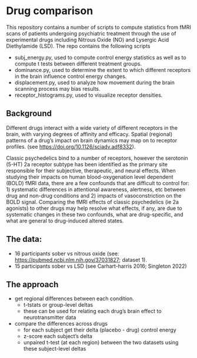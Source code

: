 # Drug comparison

This repository contains a number of scripts to compute statistics from fMRI scans of patients undergoing psychiatric treatment through the use of experimental drugs including Nitrous Oxide (NO) and Lysergic Acid Diethylamide (LSD). The repo contains the following scripts
   * subj_energy.py, used to compute control energy statistics as well as to compute t tests between different treatment groups.
   * dominance.py, used to determine the extent to which different receptors in the brain influence control energy changes.
   * displacement.py, used to analyze how movement during the brain scanning process may bias results.
   * receptor_histograms.py, used to visualize receptor densities.

## Background

Different drugs interact with a wide variety of different receptors in the brain, with varying degrees of affinity and efficacy. Spatial (regional) patterns of a drug’s impact on brain dynamics may map on to receptor profiles. (see https://doi.org/10.1126/sciadv.adf8332). 

Classic psychedelics bind to a number of receptors, however the serotonin (5-HT) 2a receptor subtype has been identified as the primary site responsible for their subjective, therapeutic, and neural effects. When studying their impacts on human blood-oxygenation level dependent (BOLD) fMRI data, there are a few confounds that are difficult to control for: 1) systematic differences in attentional awareness, alertness, etc between drug and non-drug conditions and 2) impacts of vasoconstriction on the BOLD signal. Comparing the fMRI effects of classic psychedelics (ie 2a agonists) to other drugs may help resolve what effects, if any, are due to systematic changes in these two confounds, what are drug-specific, and what are general to drug-induced altered states. 

## The data:

* 16 participants sober vs nitrous oxide (see: https://pubmed.ncbi.nlm.nih.gov/37031827; dataset 1).
* 15 participants sober vs LSD (see Carhart-harris 2016; Singleton 2022)

## The approach

* get regional differences between each condition.
    * t-tstats or group-level deltas
    * these can be used for relating each drug’s brain effect to neurotransmitter data
* compare the differences across drugs
    * for each subject get their delta (placebo - drug) control energy
    * z-score each subject’s delta
    * unpaired t-test (at each region) between the two datasets using these subject-level deltas





